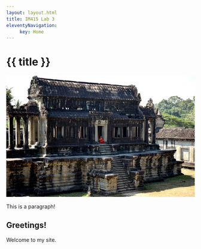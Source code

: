 ```yaml
---
layout: layout.html
title: IM415 Lab 3 
eleventyNavigation:
     key: Home
---
```

<div class="heading">
<h1>{{ title }}</h1>
</div>

<div class="pics">

<img src="/_site/images/angkorThorn.jpg" alt="Picture Of Angkor Thorn, Cambodia">

<p>This is a paragraph!</p>
</div>


## Greetings! 

Welcome to my site.